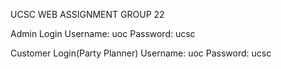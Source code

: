 UCSC WEB ASSIGNMENT GROUP 22

Admin Login
    Username: uoc
    Password: ucsc

Customer Login(Party Planner)
    Username: uoc
    Password: ucsc


    